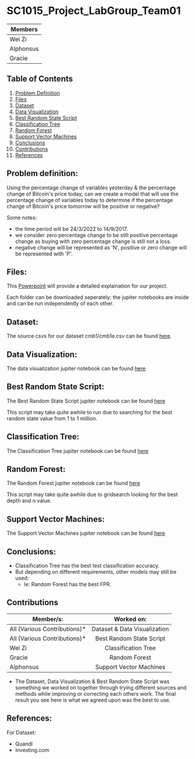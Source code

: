 # SC1015_Project_LabGroup_Team01

| Members       |
| ------------- |
| Wei Zi      |
| Alphonsus      |
| Gracie |

## Table of Contents  
1. [Problem Definition](#problem-definition)  
2. [Files](#files)
3. [Dataset](#dataset)
4. [Data Visualization](#data-visualization)
5. [Best Random State Script](#best-random-state-script)
6. [Classification Tree](#classification-tree)
7. [Random Forest](#random-forest)
8. [Support Vector Machines](#support-vector-machines)
9. [Conclusions](#conclusions)
10. [Contributions](#contributions)
11. [References](#references)

<a name="headers"/>


## Problem definition:
Using the percentage change of variables yesterday & the percentage change of Bitcoin's price today, can we create a model that will use the percentage change of variables today to determine if the percentage change of Bitcoin's price tomorrow will be positive or negative?

Some notes:
- the time period will be 24/3/2022 to 14/9/2017.
- we consider zero percentage change to be still positive percentage change as buying with zero percentage change is still not a loss.
- negative change will be represented as 'N', positive or zero change will be represented with 'P'.

## Files:
This [Powerpoint](https://github.com/zlw9991/SC1015_Project_LabGroup_Team01/blob/main/LabGroup_Team01.pptx) will provide a detailed explaination for our project.

Each folder can be downloaded seperately: the jupiter notebooks are inside and can be run independently of each other.

## Dataset:
The source csvs for our dataset cmb1/cmb1e.csv can be found [here](https://github.com/zlw9991/SC1015_Project_LabGroup_Team01/tree/main/1_DataVisualization).

## Data Visualization:
The data visualization jupiter notebook can be found [here](https://github.com/zlw9991/SC1015_Project_LabGroup_Team01/tree/main/1_DataVisualization)

## Best Random State Script:
The Best Random State Script jupiter notebook can be found [here](https://github.com/zlw9991/SC1015_Project_LabGroup_Team01/tree/main/2_ClassficationTree_And_BestRandomState)

This script may take quite awhile to run due to searching for the best random state value from 1 to 1 million.

## Classification Tree:
The Classification Tree jupiter notebook can be found [here](https://github.com/zlw9991/SC1015_Project_LabGroup_Team01/tree/main/2_ClassficationTree_And_BestRandomState)

## Random Forest:
The Random Forest jupiter notebook can be found [here](https://github.com/zlw9991/SC1015_Project_LabGroup_Team01/tree/main/3_RandomForest)

This script may take quite awhile due to gridsearch looking for the best depth and n value.

## Support Vector Machines:
The Support Vector Machines jupiter notebook can be found [here](https://github.com/zlw9991/SC1015_Project_LabGroup_Team01/tree/main/4_SupportVectorMachines)

## Conclusions:

- Classification Tree has the best test classification accuracy. 
- But depending on different requirements, other models may still be used:
    - Ie: Random Forest has the best FPR.


## Contributions

| Member/s:        | Worked on:           |
| ------------- |:-------------:|
| All (Various Contributions)*    | Dataset & Data Visualization |
| All (Various Contributions)*      | Best Random State Script      |
| Wei Zi | Classification Tree      |
| Gracie | Random Forest      |
| Alphonsus | Support Vector Machines      |

* The Dataset, Data Visualization & Best Random State Script was something we worked on together through trying different sources and methods while improving or correcting each others work. The final result you see here is what we agreed upon was the best to use.

## References:

For Dataset:
  - Quandl
  - Investing.com
